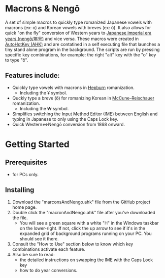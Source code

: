 # Macrons & Nengō
A set of simple macros to quickly type romanized Japanese vowels with macrons (ex: ō) and Korean vowels with breves (ex: ŭ). It also allows for quick "on the fly" conversion of Western years to [Japanese imperial era years (nengō/年号)](https://en.wikipedia.org/wiki/Japanese_era_name#Neng%C5%8D_in_modern_Japan) and vice versa. These macros were created in [AutoHotKey (AHK)](https://www.autohotkey.com/) and are contatined in a self executing file that launches a tiny stand alone program in the background. The scripts are run by pressing specific key combinations, for example: the right "alt" key with the "o" key to type "ō".

## Features include:
- Quickly type vowels with macrons in [Hepburn](https://en.wikipedia.org/wiki/Hepburn_romanization) romanization.
  - Including the ¥ symbol.
- Quckly type a breve (ŏ) for romanizing Korean in [McCune–Reischauer](https://en.wikipedia.org/wiki/McCune%E2%80%93Reischauer) romanization.
  - Including the ₩ symbol.
- Simplifies switching the Input Method Editor (IME) between English and typing in Japanese to only using the Caps Lock key.
- Quick Western⇔Nengō conversion from 1868 onward.

# Getting Started
## Prerequisites
- for PCs only.
## Installing
1. Download the "marconsAndNengo.ahk" file from the GitHub project home page.
2. Double click the "macronAndNengo.ahk" file after you've downloaded the file.
   - You will see a green square with a white "H" in the Windows taskbar on the lower-right. If not, click the up arrow to see if it's in the expanded grid of background programs running on your PC. You should see it there.
3. Consult the "How to Use" section below to know which key combinations activate each feature.
4. Also be sure to read:
   - the detailed instructions on swapping the IME with the Caps Lock key
   - how to do year conversions.
